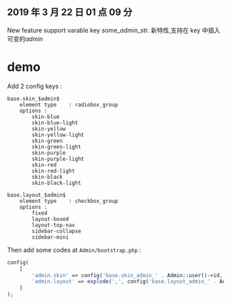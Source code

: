 ## 2019 年 3 月 22 日 01 点 09 分

New feature support varable key some\_$admin$\_str.
新特性,支持在 key 中插入可变的$admin$

# demo 

Add 2 config keys :

```
base.skin_$admin$
    element type    : radiobox_group
    options :
        skin-blue
        skin-blue-light
        skin-yellow
        skin-yellow-light
        skin-green
        skin-green-light
        skin-purple
        skin-purple-light
        skin-red
        skin-red-light
        skin-black
        skin-black-light

base.layout_$admin$
    element type    : checkbox_group
    options :
        fixed
        layout-boxed
        layout-top-nav
        sidebar-collapse
        sidebar-mini
```

Then add some codes at `Admin/bootstrap.php` :

```php
config(
    [
        'admin.skin' => config('base.skin_admin_' . Admin::user()->id, 'skin-blue'),
        'admin.layout' => explode(',', config('base.layout_admin_' . Admin::user()->id, 'fixed')),
    ]
);
```